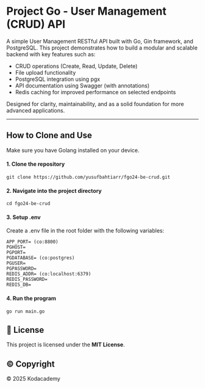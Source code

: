# Project Go - User Management (CRUD) API

A simple User Management RESTful API built with Go, Gin framework, and PostgreSQL.
This project demonstrates how to build a modular and scalable backend with key features such as:

- CRUD operations (Create, Read, Update, Delete)
- File upload functionality
- PostgreSQL integration using pgx
- API documentation using Swagger (with annotations)
- Redis caching for improved performance on selected endpoints

Designed for clarity, maintainability, and as a solid foundation for more advanced applications.

---

## How to Clone and Use

Make sure you have Golang installed on your device.

#### 1. Clone the repository

```
git clone https://github.com/yusufbahtiarr/fgo24-be-crud.git
```

#### 2. Navigate into the project directory

```
cd fgo24-be-crud
```

#### 3. Setup .env

Create a .env file in the root folder with the following variables:

```
APP_PORT= (co:8800)
PGHOST=
PGPORT=
PGDATABASE= (co:postgres)
PGUSER=
PGPASSWORD=
REDIS_ADDR= (co:localhost:6379)
REDIS_PASSWORD=
REDIS_DB=

```

#### 4. Run the program

```
go run main.go
```

## 📄 License

This project is licensed under the **MIT License**.

## ©️ Copyright

&copy; 2025 Kodacademy
